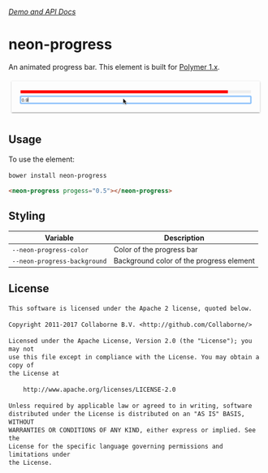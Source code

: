 _[Demo and API Docs](http://collaborne.github.io/neon-progress/)_


# neon-progress

An animated progress bar. This element is built for [Polymer 1.x](https://www.polymer-project.org).

![Element in action](https://raw.githubusercontent.com/Collaborne/neon-progress/master/doc/screencast.gif)

## Usage

To use the element:

`bower install neon-progress`

<!---
```
<custom-element-demo>
  <template>
    <script src="../webcomponentsjs/webcomponents-lite.js"></script>
    <link rel="import" href="neon-progress.html">
    <next-code-block></next-code-block>
  </template>
</custom-element-demo>
```
-->
```html
<neon-progress progess="0.5"></neon-progress>
```

## Styling

Variable                     | Description
---------------------------- | -------------------------
`--neon-progress-color`      | Color of the progress bar
`--neon-progress-background` | Background color of the progress element

## License

    This software is licensed under the Apache 2 license, quoted below.

    Copyright 2011-2017 Collaborne B.V. <http://github.com/Collaborne/>

    Licensed under the Apache License, Version 2.0 (the "License"); you may not
    use this file except in compliance with the License. You may obtain a copy of
    the License at

        http://www.apache.org/licenses/LICENSE-2.0

    Unless required by applicable law or agreed to in writing, software
    distributed under the License is distributed on an "AS IS" BASIS, WITHOUT
    WARRANTIES OR CONDITIONS OF ANY KIND, either express or implied. See the
    License for the specific language governing permissions and limitations under
    the License.
